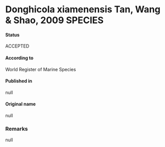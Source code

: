 # Donghicola xiamenensis Tan, Wang & Shao, 2009 SPECIES

#### Status
ACCEPTED

#### According to
World Register of Marine Species

#### Published in
null

#### Original name
null

### Remarks
null